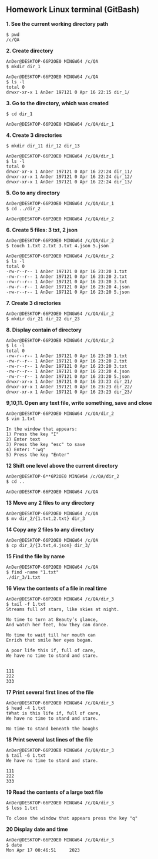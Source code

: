 ## Homework Linux terminal (GitBash)
**1. See the current working directory path**
```
$ pwd
/c/QA
```
**2. Create directory**
```
AnDer@DESKTOP-66P2OE0 MINGW64 /c/QA
$ mkdir dir_1

AnDer@DESKTOP-66P2OE0 MINGW64 /c/QA
$ ls -l
total 0
drwxr-xr-x 1 AnDer 197121 0 Apr 16 22:15 dir_1/
```
**3. Go to the directory, which was created**
```
$ cd dir_1

AnDer@DESKTOP-66P2OE0 MINGW64 /c/QA/dir_1
```
**4. Create 3 directories**
```
$ mkdir dir_11 dir_12 dir_13

AnDer@DESKTOP-66P2OE0 MINGW64 /c/QA/dir_1
$ ls -l
total 0
drwxr-xr-x 1 AnDer 197121 0 Apr 16 22:24 dir_11/
drwxr-xr-x 1 AnDer 197121 0 Apr 16 22:24 dir_12/
drwxr-xr-x 1 AnDer 197121 0 Apr 16 22:24 dir_13/
```
**5. Go to any directory**
```
AnDer@DESKTOP-66P2OE0 MINGW64 /c/QA/dir_1
$ cd ../dir_2

AnDer@DESKTOP-66P2OE0 MINGW64 /c/QA/dir_2
```
**6. Create 5 files: 3 txt, 2 json**
```
AnDer@DESKTOP-66P2OE0 MINGW64 /c/QA/dir_2
$ touch 1.txt 2.txt 3.txt 4.json 5.json

AnDer@DESKTOP-66P2OE0 MINGW64 /c/QA/dir_2
$ ls -l
total 0
-rw-r--r-- 1 AnDer 197121 0 Apr 16 23:20 1.txt
-rw-r--r-- 1 AnDer 197121 0 Apr 16 23:20 2.txt
-rw-r--r-- 1 AnDer 197121 0 Apr 16 23:20 3.txt
-rw-r--r-- 1 AnDer 197121 0 Apr 16 23:20 4.json
-rw-r--r-- 1 AnDer 197121 0 Apr 16 23:20 5.json
```
**7. Create 3 directories**
```
AnDer@DESKTOP-66P2OE0 MINGW64 /c/QA/dir_2
$ mkdir dir_21 dir_22 dir_23
```
**8. Display contain of directory**
```
AnDer@DESKTOP-66P2OE0 MINGW64 /c/QA/dir_2
$ ls -l
total 0
-rw-r--r-- 1 AnDer 197121 0 Apr 16 23:20 1.txt
-rw-r--r-- 1 AnDer 197121 0 Apr 16 23:20 2.txt
-rw-r--r-- 1 AnDer 197121 0 Apr 16 23:20 3.txt
-rw-r--r-- 1 AnDer 197121 0 Apr 16 23:20 4.json
-rw-r--r-- 1 AnDer 197121 0 Apr 16 23:20 5.json
drwxr-xr-x 1 AnDer 197121 0 Apr 16 23:23 dir_21/
drwxr-xr-x 1 AnDer 197121 0 Apr 16 23:23 dir_22/
drwxr-xr-x 1 AnDer 197121 0 Apr 16 23:23 dir_23/
```
**9,10,11. Open any text file, write something, save and close**
```
AnDer@DESKTOP-66P2OE0 MINGW64 /c/QA/dir_2
$ vim 1.txt

In the window that appears:
1) Press the key "I"
2) Enter text
3) Press the key "esc" to save
4) Enter: ":wq"
5) Press the key "Enter"
```
**12 Shift one level above the current directory**
```
AnDer@DESKTOP-6**6P2OE0 MINGW64 /c/QA/dir_2
$ cd ..

AnDer@DESKTOP-66P2OE0 MINGW64 /c/QA
```

**13 Move any 2 files to any directory**
```
AnDer@DESKTOP-66P2OE0 MINGW64 /c/QA
$ mv dir_2/{1.txt,2.txt} dir_3
```
**14 Copy any 2 files to any directory**
```
AnDer@DESKTOP-66P2OE0 MINGW64 /c/QA
$ cp dir_2/{3.txt,4.json} dir_3/
```
**15 Find the file by name**
```
AnDer@DESKTOP-66P2OE0 MINGW64 /c/QA
$ find -name "1.txt"
./dir_3/1.txt
```
**16 View the contents of a file in real time**
```
AnDer@DESKTOP-66P2OE0 MINGW64 /c/QA/dir_3
$ tail -f 1.txt
Streams full of stars, like skies at night.

No time to turn at Beauty’s glance,
And watch her feet, how they can dance.

No time to wait till her mouth can
Enrich that smile her eyes began.

A poor life this if, full of care,
We have no time to stand and stare.


111
222
333
```
**17 Print several first lines of the  file**
```
AnDer@DESKTOP-66P2OE0 MINGW64 /c/QA/dir_3
$ head -4 1.txt
tWhat is this life if, full of care,
We have no time to stand and stare.

No time to stand beneath the boughs
```
**18 Print several last lines of the  file**
```
AnDer@DESKTOP-66P2OE0 MINGW64 /c/QA/dir_3
$ tail -6 1.txt
We have no time to stand and stare.

111
222
333

```
**19 Read the contents of a large text file**
```
AnDer@DESKTOP-66P2OE0 MINGW64 /c/QA/dir_3
$ less 1.txt

To close the window that appears press the key "q"
```
**20 Display date and time**
```
AnDer@DESKTOP-66P2OE0 MINGW64 /c/QA/dir_3
$ date
Mon Apr 17 00:46:51     2023
```

